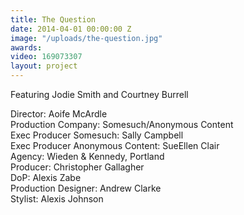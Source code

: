 ```yaml
---
title: The Question
date: 2014-04-01 00:00:00 Z
image: "/uploads/the-question.jpg"
awards:
video: 169073307
layout: project
---
```


Featuring Jodie Smith and Courtney Burrell

Director: Aoife McArdle  
Production Company: Somesuch/Anonymous Content  
Exec Producer Somesuch: Sally Campbell   
Exec Producer Anonymous Content: SueEllen Clair   
Agency: Wieden & Kennedy, Portland  
Producer: Christopher Gallagher  
DoP: Alexis Zabe  
Production Designer: Andrew Clarke  
Stylist: Alexis Johnson